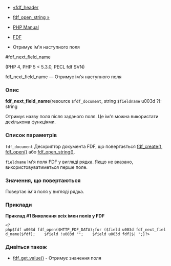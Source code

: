 - [«fdf_header](function.fdf-header.md)
- [fdf_open_string »](function.fdf-open-string.md)

- [PHP Manual](index.md)
- [FDF](ref.fdf.md)
- Отримує ім'я наступного поля

#fdf_next_field_name

(PHP 4, PHP 5 \< 5.3.0, PECL fdf SVN)

fdf_next_field_name — Отримує ім'я наступного поля

### Опис

**fdf_next_field_name**(resource `$fdf_document`, string `$fieldname` u003d
?): string

Отримує назву поля після заданого поля. Це ім'я можна використати
декількома функціями.

### Список параметрів

`fdf_document`
Дескриптор документа FDF, що повертається
[fdf_create()](function.fdf-create.md),
[fdf_open()](function.fdf-open.md) або
[fdf_open_string()](function.fdf-open-string.md).

`fieldname`
Ім'я поля FDF у вигляді рядка. Якщо не вказано, використовуватиметься перше
поле.

### Значення, що повертаються

Повертає ім'я поля у вигляді рядка.

### Приклади

**Приклад #1 Виявлення всіх імен полів у FDF**

`<?php$fdf u003d fdf_open($HTTP_FDF_DATA);for ($field u003d fdf_next_field_name($fdf);    $field !u003d "";    $field u003d fdf|$|
";}?> `

### Дивіться також

- [fdf_get_value()](function.fdf-get-value.md) - Отримує значення
поля
